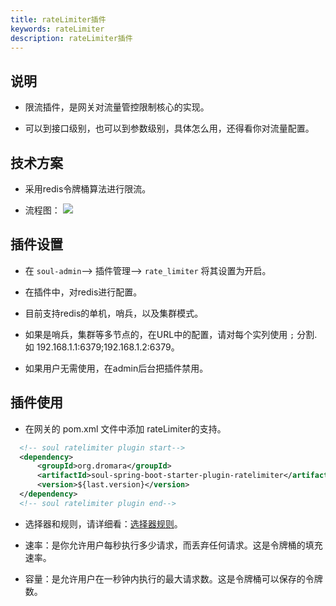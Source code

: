 ```yaml
---
title: rateLimiter插件
keywords: rateLimiter
description: rateLimiter插件
---
```


## 说明

* 限流插件，是网关对流量管控限制核心的实现。

* 可以到接口级别，也可以到参数级别，具体怎么用，还得看你对流量配置。


## 技术方案

* 采用redis令牌桶算法进行限流。

* 流程图：
  ![](https://yu199195.github.io/images/soul/limiting.png)

  
## 插件设置

* 在 `soul-admin`--> 插件管理--> `rate_limiter` 将其设置为开启。

* 在插件中，对redis进行配置。

* 目前支持redis的单机，哨兵，以及集群模式。

* 如果是哨兵，集群等多节点的，在URL中的配置，请对每个实列使用 `;` 分割. 如 192.168.1.1:6379;192.168.1.2:6379。

* 如果用户无需使用，在admin后台把插件禁用。 
 
## 插件使用

* 在网关的 pom.xml 文件中添加 rateLimiter的支持。

```xml
  <!-- soul ratelimiter plugin start-->
  <dependency>
      <groupId>org.dromara</groupId>
      <artifactId>soul-spring-boot-starter-plugin-ratelimiter</artifactId>
      <version>${last.version}</version>
  </dependency>
  <!-- soul ratelimiter plugin end-->
``` 

* 选择器和规则，请详细看：[选择器规则](selector.md)。
  
* 速率：是你允许用户每秒执行多少请求，而丢弃任何请求。这是令牌桶的填充速率。
  
* 容量：是允许用户在一秒钟内执行的最大请求数。这是令牌桶可以保存的令牌数。
  
